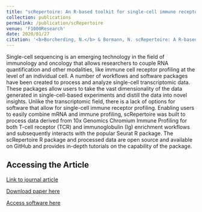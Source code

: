 ```yaml
---
title: "scRepertoire: An R-based toolkit for single-cell immune receptor analysis."
collection: publications
permalink: /publication/scRepertoire
venue: 'F1000Research'
date: 2020/01/27
citation: '<b>Borcherding, N.</b> & Bormann, N. scRepertoire: A R-based toolkit for single-cell immune receptor analysis. F1000Research 2020.'
---
```


Single-cell sequencing is an emerging technology in the field of immunology and oncology that allows researchers to couple RNA quantification and other modalities, like immune cell receptor profiling at the level of an individual cell. A number of workflows and software packages have been created to process and analyze single-cell transcriptomic data. These packages allow users to take the vast dimensionality of the data generated in single-cell-based experiments and distill the data into novel insights. Unlike the transcriptomic field, there is a lack of options for software that allow for single-cell immune receptor profiling. Enabling users to easily combine mRNA and immune profiling, scRepertoire was built to process data derived from 10x Genomics Chromium Immune Profiling for both T-cell receptor (TCR) and immunoglobulin (Ig) enrichment workflows and subsequently interacts with the popular Seurat R package. The scRepertoire R package and processed data are open source and available on GitHub and provides in-depth tutorials on the capability of the package.

Accessing the Article
-----
[Link to journal article](https://f1000research.com/articles/9-47/v1?src=rss)

[Download paper here](https://ncborcherding.github.io/files/scRepertoire.pdf)

[Access software here](https://github.com/ncborcherding/scRepertoire)





